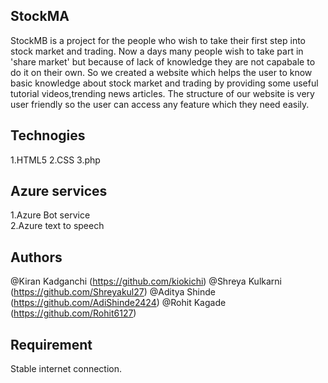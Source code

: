 ## StockMA
StockMB is a project for the people who wish to take their first step into stock market and trading. Now a days many people wish to take part in 'share market' but because of lack of knowledge they are not capabale to do it on their own. So we created a website which helps the user to know basic knowledge about stock market and trading by providing some useful tutorial videos,trending news articles. The structure of our website is very user friendly so the user can access any feature which they need easily.

## Technogies
1.HTML5
2.CSS
3.php

## Azure services
1.Azure Bot service  
2.Azure text to speech

## Authors
@Kiran Kadganchi (https://github.com/kiokichi)
@Shreya Kulkarni (https://github.com/Shreyakul27)
@Aditya Shinde (https://github.com/AdiShinde2424)
@Rohit Kagade (https://github.com/Rohit6127)

## Requirement
Stable internet connection.
 
